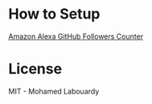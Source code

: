 # How to Setup

[Amazon Alexa GitHub Followers Counter](http://www.blog.labouardy.com/amazon-alexa-github-followers-counter/)

# License 

MIT - Mohamed Labouardy
